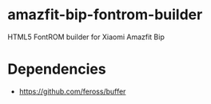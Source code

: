 # amazfit-bip-fontrom-builder
HTML5 FontROM builder for Xiaomi Amazfit Bip

# Dependencies
* https://github.com/feross/buffer
